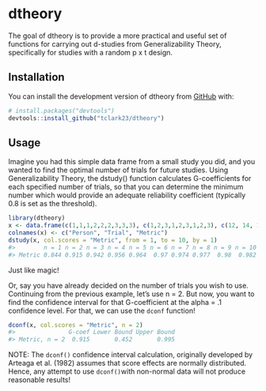 
<!-- README.md is generated from README.Rmd. Please edit that file -->

# dtheory

<!-- badges: start -->
<!-- badges: end -->

The goal of dtheory is to provide a more practical and useful set of
functions for carrying out d-studies from Generalizability Theory,
specifically for studies with a random p x t design.

## Installation

You can install the development version of dtheory from
[GitHub](https://github.com/) with:

``` r
# install.packages("devtools")
devtools::install_github("tclark23/dtheory")
```

## Usage

Imagine you had this simple data frame from a small study you did, and
you wanted to find the optimal number of trials for future studies.
Using Generalizability Theory, the dstudy() function calculates
G-coefficients for each specified number of trials, so that you can
determine the minimum number which would provide an adequate reliability
coefficient (typically 0.8 is set as the threshold).

``` r
library(dtheory)
x <- data.frame(c(1,1,1,2,2,2,3,3,3), c(1,2,3,1,2,3,1,2,3), c(12, 14, 12, 22, 22, 19, 17, 22, 20))
colnames(x) <- c("Person", "Trial", "Metric")
dstudy(x, col.scores = "Metric", from = 1, to = 10, by = 1)
#>        n = 1 n = 2 n = 3 n = 4 n = 5 n = 6 n = 7 n = 8 n = 9 n = 10
#> Metric 0.844 0.915 0.942 0.956 0.964  0.97 0.974 0.977  0.98  0.982
```

Just like magic!

Or, say you have already decided on the number of trials you wish to
use. Continuing from the previous example, let’s use n = 2. But now, you
want to find the confidence interval for that G-coefficient at the alpha
= .1 confidence level. For that, we can use the `dconf` function!

``` r
dconf(x, col.scores = "Metric", n = 2)
#>               G-coef Lower Bound Upper Bound
#> Metric, n = 2  0.915       0.452       0.995
```

NOTE: The `dconf()` confidence interval calculation, originally
developed by Arteaga et al. (1982) assumes that score effects are
normally distributed. Hence, any attempt to use `dconf()`with non-normal
data will not produce reasonable results!
